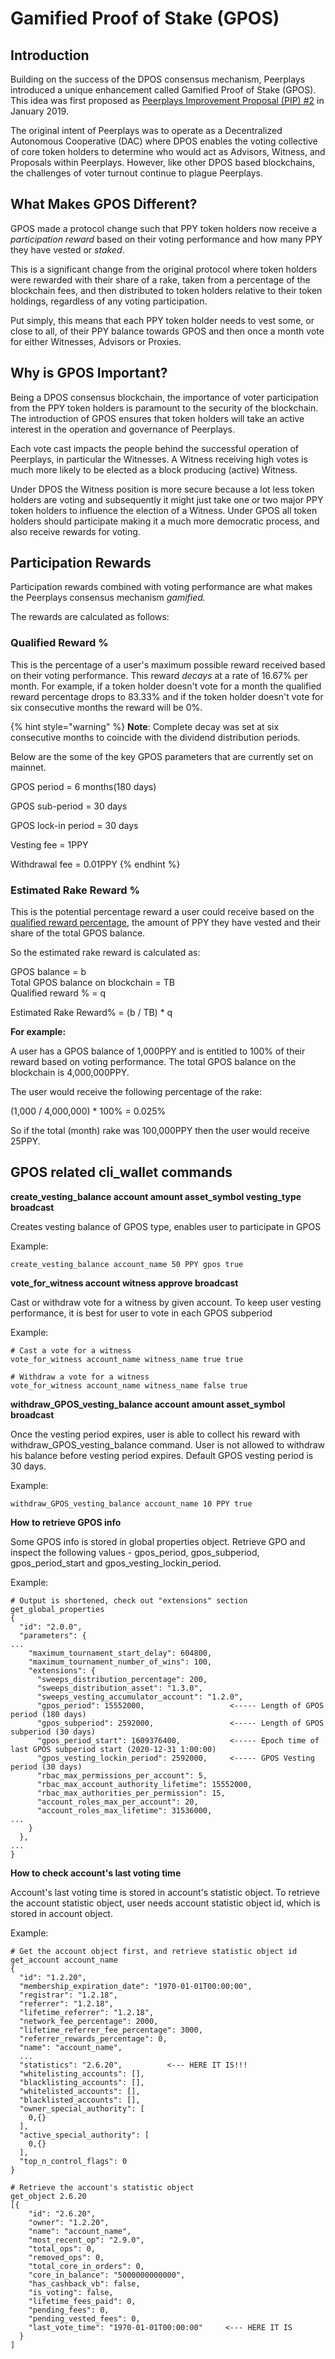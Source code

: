 # Gamified Proof of Stake \(GPOS\)

## Introduction

Building on the success of the DPOS consensus mechanism, Peerplays introduced a unique enhancement called Gamified Proof of Stake \(GPOS\). This idea was first proposed as [Peerplays Improvement Proposal \(PIP\) \#2](https://github.com/peerplays-network/pips/blob/master/pip-0002.md) in January 2019.

The original intent of Peerplays was to operate as a Decentralized Autonomous Cooperative \(DAC\) where DPOS enables the voting collective of core token holders to determine who would act as Advisors, Witness, and Proposals within Peerplays. However, like other DPOS based blockchains, the challenges of voter turnout continue to plague Peerplays.

## What Makes GPOS Different?

GPOS made a protocol change such that PPY token holders now receive a _participation reward_ based on their voting performance and how many PPY they have vested or _staked_.

This is a significant change from the original protocol where token holders were rewarded with their share of a rake, taken from a percentage of the blockchain fees, and then distributed to token holders relative to their token holdings, regardless of any voting participation.

Put simply, this means that each PPY token holder needs to vest some, or close to all, of their PPY balance towards GPOS and then once a month vote for either Witnesses, Advisors or Proxies.

## Why is GPOS Important?

Being a DPOS consensus blockchain, the importance of voter participation from the PPY token holders is paramount to the security of the blockchain. The introduction of GPOS ensures that token holders will take an active interest in the operation and governance of Peerplays.

Each vote cast impacts the people behind the successful operation of Peerplays, in particular the Witnesses. A Witness receiving high votes is much more likely to be elected as a block producing \(active\) Witness.

Under DPOS the Witness position is more secure because a lot less token holders are voting and subsequently it might just take one or two major PPY token holders to influence the election of a Witness. Under GPOS all token holders should participate making it a much more democratic process, and also receive rewards for voting.

## Participation Rewards

Participation rewards combined with voting performance are what makes the Peerplays consensus mechanism _gamified._

The rewards are calculated as follows:

### **Qualified Reward %**

This is the percentage of a user's maximum possible reward received based on their voting performance. This reward _decays_ at a rate of 16.67% per month. For example, if a token holder doesn't vote for a month the qualified reward percentage drops to 83.33% and if the token holder doesn't vote for six consecutive months the reward will be 0%.

{% hint style="warning" %}
**Note**: Complete decay was set at six consecutive months to coincide with the dividend distribution periods.

Below are the some of the key GPOS parameters that are currently set on mainnet.

GPOS period = 6 months\(180 days\)

GPOS sub-period = 30 days

GPOS lock-in period = 30 days

Vesting fee = 1PPY

Withdrawal fee = 0.01PPY
{% endhint %}

### **Estimated Rake Reward %**

This is the potential percentage reward a user could receive based on the [qualified reward percentage](./#qualified-reward), the amount of PPY they have vested and their share of the total GPOS balance.

So the estimated rake reward is calculated as:

GPOS balance = b  
Total GPOS balance on blockchain = TB  
Qualified reward % = q

Estimated Rake Reward% = \(b / TB\) \* q

**For example:**

A user has a GPOS balance of 1,000PPY and is entitled to 100% of their reward based on voting performance. The total GPOS balance on the blockchain is 4,000,000PPY.

The user would receive the following percentage of the rake:

\(1,000 / 4,000,000\) \* 100% = 0.025%

So if the total \(month\) rake was 100,000PPY then the user would receive 25PPY.

## GPOS related cli\_wallet commands

**create\_vesting\_balance account amount asset\_symbol vesting\_type broadcast**

Creates vesting balance of GPOS type, enables user to participate in GPOS

Example:

```text
create_vesting_balance account_name 50 PPY gpos true
```

**vote\_for\_witness account witness approve broadcast**

Cast or withdraw vote for a witness by given account. To keep user vesting performance, it is best for user to vote in each GPOS subperiod

Example:

```text
# Cast a vote for a witness
vote_for_witness account_name witness_name true true

# Withdraw a vote for a witness
vote_for_witness account_name witness_name false true
```

**withdraw\_GPOS\_vesting\_balance account amount asset\_symbol broadcast**

Once the vesting period expires, user is able to collect his reward with withdraw\_GPOS\_vesting\_balance command. User is not allowed to withdraw his balance before vesting period expires. Default GPOS vesting period is 30 days.

Example:

```text
withdraw_GPOS_vesting_balance account_name 10 PPY true
```

**How to retrieve GPOS info**

Some GPOS info is stored in global properties object. Retrieve GPO and inspect the following values - gpos\_period, gpos\_subperiod, gpos\_period\_start and gpos\_vesting\_lockin\_period.

Example:

```text
# Output is shortened, check out "extensions" section
get_global_properties 
{
  "id": "2.0.0",
  "parameters": {
...
    "maximum_tournament_start_delay": 604800,
    "maximum_tournament_number_of_wins": 100,
    "extensions": {
      "sweeps_distribution_percentage": 200,
      "sweeps_distribution_asset": "1.3.0",
      "sweeps_vesting_accumulator_account": "1.2.0",
      "gpos_period": 15552000,                   <----- Length of GPOS period (180 days)
      "gpos_subperiod": 2592000,                 <----- Length of GPOS subperiod (30 days)
      "gpos_period_start": 1609376400,           <----- Epoch time of last GPOS subperiod start (2020-12-31 1:00:00)
      "gpos_vesting_lockin_period": 2592000,     <----- GPOS Vesting period (30 days)
      "rbac_max_permissions_per_account": 5,
      "rbac_max_account_authority_lifetime": 15552000,
      "rbac_max_authorities_per_permission": 15,
      "account_roles_max_per_account": 20,
      "account_roles_max_lifetime": 31536000,
...
    }
  },
...
}
```

**How to check account's last voting time**

Account's last voting time is stored in account's statistic object. To retrieve the account statistic object, user needs account statistic object id, which is stored in account object.

Example:

```text
# Get the account object first, and retrieve statistic object id
get_account account_name
{
  "id": "1.2.20",
  "membership_expiration_date": "1970-01-01T00:00:00",
  "registrar": "1.2.18",
  "referrer": "1.2.18",
  "lifetime_referrer": "1.2.18",
  "network_fee_percentage": 2000,
  "lifetime_referrer_fee_percentage": 3000,
  "referrer_rewards_percentage": 0,
  "name": "account_name",
  ...
  "statistics": "2.6.20",          <--- HERE IT IS!!!
  "whitelisting_accounts": [],
  "blacklisting_accounts": [],
  "whitelisted_accounts": [],
  "blacklisted_accounts": [],
  "owner_special_authority": [
    0,{}
  ],
  "active_special_authority": [
    0,{}
  ],
  "top_n_control_flags": 0
}

# Retrieve the account's statistic object
get_object 2.6.20
[{
    "id": "2.6.20",
    "owner": "1.2.20",
    "name": "account_name",
    "most_recent_op": "2.9.0",
    "total_ops": 0,
    "removed_ops": 0,
    "total_core_in_orders": 0,
    "core_in_balance": "5000000000000",
    "has_cashback_vb": false,
    "is_voting": false,
    "lifetime_fees_paid": 0,
    "pending_fees": 0,
    "pending_vested_fees": 0,
    "last_vote_time": "1970-01-01T00:00:00"     <--- HERE IT IS
  }
]
```

